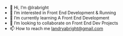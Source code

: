 - 👋 Hi, I’m @lrabright
- 👀 I’m interested in Front End Development & Running
- 🌱 I’m currently learning A Front End Development
- 💞️ I’m looking to collaborate on Front End Dev Projects
- 📫 How to reach me landryabright@gmail.com

<!---
lrabright/lrabright is a ✨ special ✨ repository because its `README.md` (this file) appears on your GitHub profile.
You can click the Preview link to take a look at your changes.
--->
